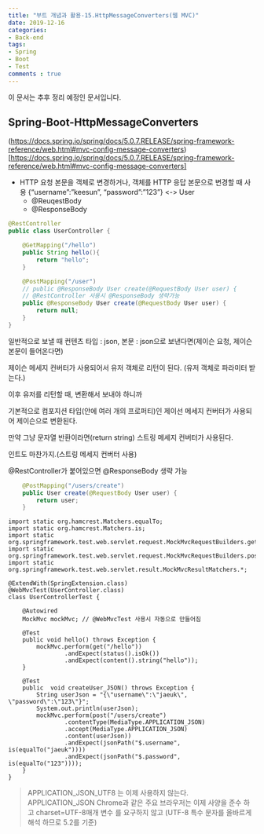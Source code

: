 ```yaml
---
title: "부트 개념과 활용-15.HttpMessageConverters(웹 MVC)"
date: 2019-12-16
categories:
- Back-end
tags:
- Spring 
- Boot
- Test
comments : true
---
```


이 문서는 추후 정리 예정인 문서입니다.

## Spring-Boot-HttpMessageConverters

(https://docs.spring.io/spring/docs/5.0.7.RELEASE/spring-framework-reference/web.html#mvc-config-message-converters)[https://docs.spring.io/spring/docs/5.0.7.RELEASE/spring-framework-reference/web.html#mvc-config-message-converters]          

- HTTP 요청 본문을 객체로 변경하거나, 객체를 HTTP 응답 본문으로 변경할 때 사용 
  {“username”:”keesun”, “password”:”123”} <-> User
  - @ReuqestBody
  - @ResponseBody

~~~java
@RestController
public class UserController {

    @GetMapping("/hello")
    public String hello(){
        return "hello";
    }

    @PostMapping("/user")
    // public @ResponseBody User create(@RequestBody User user) {
    // @RestController 사용시 @ResponseBody 생략가능
    public @ResponseBody User create(@RequestBody User user) {
        return null;
    }
}
~~~

일반적으로 보낼 때 컨텐츠 타입 : json, 본문 : json으로 보낸다면(제이슨 요청, 제이슨 본문이 들어온다면)

제이슨 메세지 컨버터가 사용되어서 유저 객체로 리턴이 된다. (유저 객체로 파라미터 받는다.)

이후 유저를 리턴할 때, 변환해서 보내야 하니까 

기본적으로 컴포지션 타입(안에 여러 개의 프로퍼티)인 제이선 메세지 컨버터가 사용되어 제이슨으로 변환된다.

만약 그냥 문자열 반환이라면(return string) 스트링 메세지 컨버터가 사용된다.

인트도 마찬가지.(스트링 메세지 컨버터 사용)


@RestController가 붙어있으면 @ResponseBody 생략 가능


~~~java
    @PostMapping("/users/create")
    public User create(@RequestBody User user) {
        return user;
    }
~~~

~~~
import static org.hamcrest.Matchers.equalTo;
import static org.hamcrest.Matchers.is;
import static org.springframework.test.web.servlet.request.MockMvcRequestBuilders.get;
import static org.springframework.test.web.servlet.request.MockMvcRequestBuilders.post;
import static org.springframework.test.web.servlet.result.MockMvcResultMatchers.*;

@ExtendWith(SpringExtension.class)
@WebMvcTest(UserController.class)
class UserControllerTest {

    @Autowired
    MockMvc mockMvc; // @WebMvcTest 사용시 자동으로 만들어짐

    @Test
    public void hello() throws Exception {
        mockMvc.perform(get("/hello"))
                .andExpect(status().isOk())
                .andExpect(content().string("hello"));
    }

    @Test
    public  void createUser_JSON() throws Exception {
        String userJson = "{\"username\":\"jaeuk\", \"password\":\"123\"}";
        System.out.println(userJson);
        mockMvc.perform(post("/users/create")
                .contentType(MediaType.APPLICATION_JSON)
                .accept(MediaType.APPLICATION_JSON)
                .content(userJson))
                .andExpect(jsonPath("$.username", is(equalTo("jaeuk"))))
                .andExpect(jsonPath("$.password", is(equalTo("123"))));
    }
}
~~~

>APPLICATION_JSON_UTF8 는 이제 사용하지 않는다.
APPLICATION_JSON Chrome과 같은 주요 브라우저는 이제 사양을 준수 하고 charset=UTF-8매개 변수 를 요구하지 않고 
(UTF-8 특수 문자를 올바르게 해석 하므로 5.2를 기준)       
